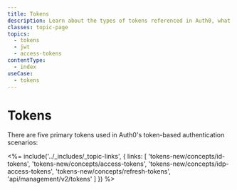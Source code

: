 ```yaml
---
title: Tokens
description: Learn about the types of tokens referenced in Auth0, what each is used for, and how to use it.
classes: topic-page
topics:
  - tokens
  - jwt
  - access-tokens
contentType:
  - index
useCase:
  - tokens
---
```

# Tokens

There are five primary tokens used in Auth0's token-based authentication scenarios:

<%= include('../_includes/_topic-links', { links: [
  'tokens-new/concepts/id-tokens',
  'tokens-new/concepts/access-tokens',
  'tokens-new/concepts/idp-access-tokens',
  'tokens-new/concepts/refresh-tokens',
  'api/management/v2/tokens'
] }) %>

